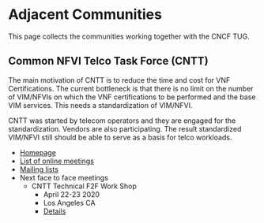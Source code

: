 # Adjacent Communities

This page collects the communities working together with the CNCF TUG.

## Common NFVI Telco Task Force (CNTT)

The main motivation of CNTT is to reduce the time and cost for VNF Certifications. The current bottleneck is that there is no limit on the number of VIM/NFVIs on which the VNF certifications to be performed and the base VIM services. This needs a standardization of VIM/NFVI.

CNTT was started by telecom operators and they are engaged for the standardization. Vendors are also participating. The result standardized VIM/NFVI still should be able to serve as a basis for telco workloads. 

- [Homepage](https://github.com/cntt-n/CNTT)
- [List of online meetings](https://github.com/cntt-n/CNTT/wiki/Meetings)
- [Mailing lists](https://github.com/cntt-n/CNTT/wiki/Mailing-Lists)
- Next face to face meetings
  - CNTT Technical F2F Work Shop
    - April 22-23 2020
    - Los Angeles CA
    - [Details](https://wiki.lfnetworking.org/display/LN/CNTT+Technical+F2F+Work+Shop%2C+Los+Angeles+CA)

